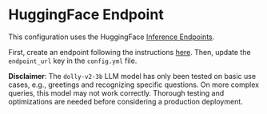 # HuggingFace Endpoint

This configuration uses the HuggingFace [Inference Endpoints](https://huggingface.co/docs/inference-endpoints/index).

First, create an endpoint following the instructions [here](https://huggingface.co/docs/inference-endpoints/guides/create_endpoint). Then, update the `endpoint_url` key in the `config.yml` file.

**Disclaimer**: The `dolly-v2-3b` LLM model has only been tested on basic use cases, e.g., greetings and recognizing specific questions. On more complex queries, this model may not work correctly. Thorough testing and optimizations are needed before considering a production deployment.
